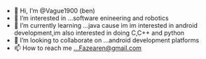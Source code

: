 - 👋 Hi, I’m @Vague1900 (ben)
- 👀 I’m interested in ...software enineering and robotics
- 🌱 I’m currently learning ...java cause im im interested in android development,im also interested in doing C,C++ and python
- 💞️ I’m looking to collaborate on ...android development platforms
- 📫 How to reach me ...Fazearen@gmail.com

<!---
Vague1900/Vague1900 is a ✨ special ✨ repository because its `README.md` (this file) appears on your GitHub profile.
You can click the Preview link to take a look at your changes.
--->
